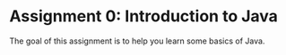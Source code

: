 # Assignment 0: Introduction to Java

The goal of this assignment is to help you learn some basics of Java.



